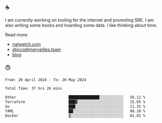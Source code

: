 ### ☕

I am currently working on tooling for the internet and promoting SRE. I am also writing some books and hoarding some data. I like thinking about time. 

Read more:

 - [natwelch.com](https://natwelch.com)
 - [@icco@merveilles.town](https://merveilles.town/@icco)
 - [blog](https://writing.natwelch.com)

### 🕒

<!--START_SECTION:waka-->

```txt
From: 20 April 2024 - To: 20 May 2024

Total Time: 37 hrs 26 mins

Other                        ██████████████░░░░░░░░░░░   56.12 %
Terraform                    ███▓░░░░░░░░░░░░░░░░░░░░░   15.05 %
Go                           ███░░░░░░░░░░░░░░░░░░░░░░   11.35 %
YAML                         ██░░░░░░░░░░░░░░░░░░░░░░░   08.10 %
Docker                       ▒░░░░░░░░░░░░░░░░░░░░░░░░   01.81 %
```

<!--END_SECTION:waka-->
